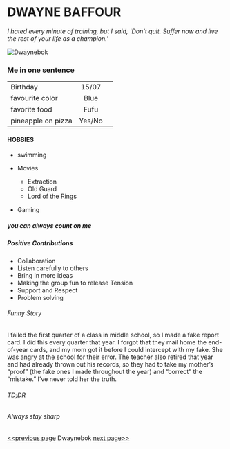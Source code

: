 <h1>DWAYNE BAFFOUR</h1>

_I hated every minute of training, but I said, 'Don't quit. Suffer now and live the rest of your life as a champion.'_
       
![Dwaynebok](https://raw.githubusercontent.com/Dwaynebok/Markdown/master/_L2A9269.jpg)
        
### Me in one sentence 

  
  |     |        |   |
  | ------------- |:-------------:| -----:|
  | Birthday      | 15/07 
  | favourite color    | Blue    
  | favorite food  | Fufu     
  |pineapple on pizza | Yes/No 


#### HOBBIES
* swimming

* Movies
    * Extraction
    * Old Guard
    * Lord of the Rings 
    
* Gaming

##### you can always count on me



##### Positive Contributions
* Collaboration
* Listen carefully to others
* Bring in more ideas
* Making the group fun to release Tension
* Support and Respect
* Problem solving

###### Funny Story
I failed the first quarter of a class in middle school, so I made a fake report card. I did this every quarter that year. I forgot that they mail home the end-of-year cards, and my mom got it before I could intercept with my fake. She was angry at the school for their error. The teacher also retired that year and had already thrown out his records, so they had to take my mother’s “proof” (the fake ones I made throughout the year) and “correct” the “mistake.” I’ve never told her the truth.

###### TD;DR

###### Always stay sharp

[<<previous page](https://github.com/Beardificent/markdown-challenge)  Dwaynebok  [next page>>](https://github.com/EmmanuelTs/markdown-warm-up/blob/master/README.md)